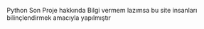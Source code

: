 Python Son Proje hakkında Bilgi vermem lazımsa bu site insanları bilinçlendirmek amacıyla yapılmıştır
